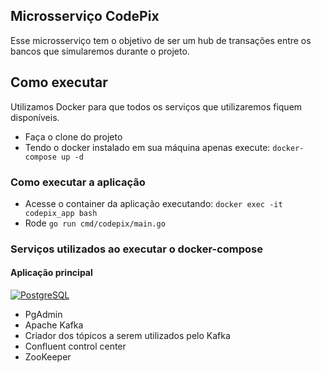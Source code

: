 ## Microsserviço CodePix

Esse microsserviço tem o objetivo de ser um hub de transações entre os bancos que simularemos durante o projeto.

## Como executar

Utilizamos Docker para que todos os serviços que utilizaremos fiquem disponíveis.

-   Faça o clone do projeto
-   Tendo o docker instalado em sua máquina apenas execute:
    `docker-compose up -d`

### Como executar a aplicação

-   Acesse o container da aplicação executando: `docker exec -it codepix_app bash`
-   Rode `go run cmd/codepix/main.go`

### Serviços utilizados ao executar o docker-compose

#### Aplicação principal

[![PostgreSQL](https://img.shields.io/badge/PostgreSQL-316192?style=for-the-badge&logo=postgresql&logoColor=white)]()

-   PgAdmin
-   Apache Kafka
-   Criador dos tópicos a serem utilizados pelo Kafka
-   Confluent control center
-   ZooKeeper
